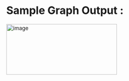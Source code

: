 # Sample Graph Output : 
<img width="292" height="134" alt="image" src="https://github.com/user-attachments/assets/a1498789-2a7f-4f7a-a925-517c0e5d55ab" />

